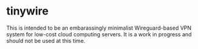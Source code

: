 
tinywire
========

This is intended to be an embarassingly minimalist Wireguard-based VPN system
for low-cost cloud computing servers. It is a work in progress and should not
be used at this time.

